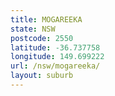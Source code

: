 ```yaml
---
title: MOGAREEKA
state: NSW
postcode: 2550
latitude: -36.737758
longitude: 149.699222
url: /nsw/mogareeka/
layout: suburb
---
```

